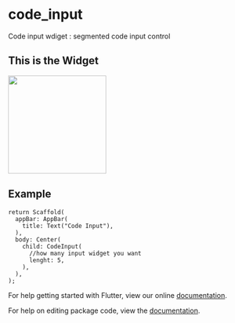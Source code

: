 # code_input

Code input wdiget : segmented code input control 

## This is the Widget

<img src="https://i.imgur.com/en5C9HZ.gif" width="200"/>


## Example

```
return Scaffold(
  appBar: AppBar(
    title: Text("Code Input"),
  ),
  body: Center(
    child: CodeInput(
      //how many input widget you want  
      lenght: 5,
    ),
  ),
);
```



For help getting started with Flutter, view our online [documentation](https://flutter.io/).

For help on editing package code, view the [documentation](https://flutter.io/developing-packages/).
